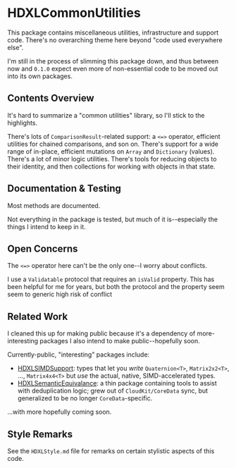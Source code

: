 # HDXLCommonUtilities

This package contains miscellaneous utilities, infrastructure and support code. There's no overarching theme here beyond "code used everywhere else". 

I'm still in the process of slimming this package down, and thus between now and `0.1.0` expect even more of non-essential code to be moved out into its own packages.

## Contents Overview

It's hard to summarize a "common utilities" library, so I'll stick to the highlights.

There's lots of `ComparisonResult`-related support: a `<=>` operator, efficient utilities for chained comparisons, and son on. There's support for a wide range of in-place, efficient mutations on `Array` and `Dictionary` (values). There's a lot of minor logic utilities. There's tools for reducing objects to their identity, and then collections for working with objects in that state. 

## Documentation & Testing

Most methods are documented.

Not everything in the package is tested, but much of it is--especially the things I intend to keep in it.

## Open Concerns

The `<=>` operator here can't be the only one--I worry about conflicts.

I use a `Validatable` protocol that requires an `isValid` property. This has been helpful for me for years, but both the protocol and the property seem seem to generic  high risk of conflict 

## Related Work

I cleaned this up for making public because it's a dependency of more-interesting packages I also intend to make public--hopefully soon.

Currently-public, "interesting" packages include:

- [HDXLSIMDSupport](https://github.com/plx/HDXLSIMDSupport): types that let you *write* `Quaternion<T>`, `Matrix2x2<T>`, ..., `Matrix4x4<T>` but *use* the actual, native, SIMD-accelerated types.
- [HDXLSemanticEquivalance](https://github.com/plx/HDXLSemanticEquivalence): a thin package containing tools to assist with deduplication logic; grew out of `CloudKit/CoreData` sync, but generalized to be no longer `CoreData`-specific.

...with more hopefully coming soon.

## Style Remarks

See the `HDXLStyle.md` file for remarks on certain stylistic aspects of this code.
